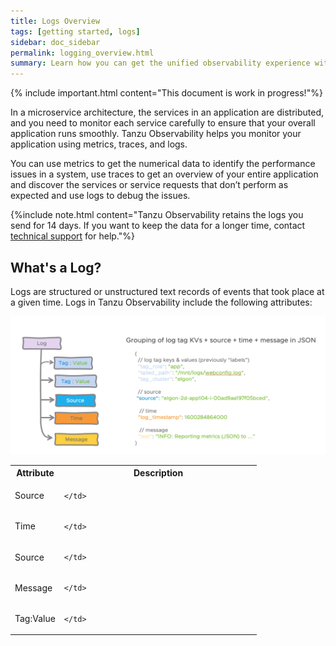 ```yaml
---
title: Logs Overview
tags: [getting started, logs]
sidebar: doc_sidebar
permalink: logging_overview.html
summary: Learn how you can get the unified observability experience with Tanzu Observability using metrics, traces, and logs.
---
```


{% include important.html content="This document is work in progress!"%}

In a microservice architecture, the services in an application are distributed, and you need to monitor each service carefully to ensure that your overall application runs smoothly. Tanzu Observability helps you monitor your application using metrics, traces, and logs. 

You can use metrics to get the numerical data to identify the performance issues in a system, use traces to get an overview of your entire application and discover the services or service requests that don’t perform as expected and use logs to debug the issues.


{%include note.html content="Tanzu Observability retains the logs you send for 14 days. If you want to keep the data for a longer time, contact [technical support](https://docs.wavefront.com/wavefront_support_feedback.html#support) for help."%}

## What's a Log?

Logs are structured or unstructured text records of events that took place at a given time. Logs in Tanzu Observability include the following attributes:

![Gives an overview of the attributes in a log. They are listed in the table below](images/logging_log_image.png)


<table style="width: 100;">
  <tr>
    <th width="20%">
      Attribute
    </th>
    <th width="80%">
      Description
    </th>
  </tr>
  <tr>
    <td>
      Source
    </td>
    <td markdown="span">
      
    </td>
  </tr>
  <tr>
    <td>
      Time
    </td>
    <td>
      
    </td>
  </tr>
  <tr>
    <td>
      Source
    </td>
    <td>
      
    </td>
  </tr>
  <tr>
    <td>
      Message
    </td>
    <td>
      
    </td>
  </tr>
  <tr>
    <td>
      Tag:Value
    </td>
    <td>
      
    </td>
  </tr>
</table>

